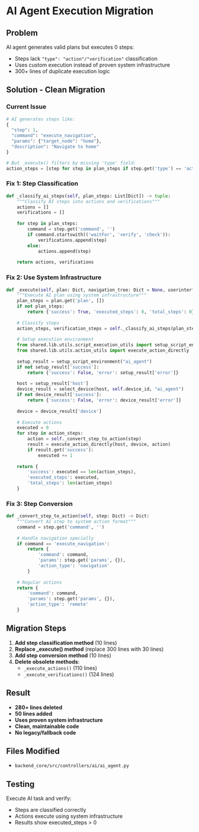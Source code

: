 # AI Agent Execution Migration

## Problem
AI agent generates valid plans but executes 0 steps:
- Steps lack `"type": "action"/"verification"` classification  
- Uses custom execution instead of proven system infrastructure
- 300+ lines of duplicate execution logic

## Solution - Clean Migration

### Current Issue
```python
# AI generates steps like:
{
  "step": 1,
  "command": "execute_navigation", 
  "params": {"target_node": "home"},
  "description": "Navigate to home"
}

# But _execute() filters by missing 'type' field:
action_steps = [step for step in plan_steps if step.get('type') == 'action']  # Returns []
```

### Fix 1: Step Classification
```python
def _classify_ai_steps(self, plan_steps: List[Dict]) -> tuple:
    """Classify AI steps into actions and verifications"""
    actions = []
    verifications = []
    
    for step in plan_steps:
        command = step.get('command', '')
        if command.startswith(('waitFor', 'verify', 'check')):
            verifications.append(step)
        else:
            actions.append(step)
    
    return actions, verifications
```

### Fix 2: Use System Infrastructure
```python
def _execute(self, plan: Dict, navigation_tree: Dict = None, userinterface_name: str = "horizon_android_mobile") -> Dict:
    """Execute AI plan using system infrastructure"""
    plan_steps = plan.get('plan', [])
    if not plan_steps:
        return {'success': True, 'executed_steps': 0, 'total_steps': 0}
    
    # Classify steps
    action_steps, verification_steps = self._classify_ai_steps(plan_steps)
    
    # Setup execution environment
    from shared.lib.utils.script_execution_utils import setup_script_environment, select_device
    from shared.lib.utils.action_utils import execute_action_directly
    
    setup_result = setup_script_environment("ai_agent")
    if not setup_result['success']:
        return {'success': False, 'error': setup_result['error']}
    
    host = setup_result['host']
    device_result = select_device(host, self.device_id, "ai_agent")
    if not device_result['success']:
        return {'success': False, 'error': device_result['error']}
    
    device = device_result['device']
    
    # Execute actions
    executed = 0
    for step in action_steps:
        action = self._convert_step_to_action(step)
        result = execute_action_directly(host, device, action)
        if result.get('success'):
            executed += 1
    
    return {
        'success': executed == len(action_steps),
        'executed_steps': executed,
        'total_steps': len(action_steps)
    }
```

### Fix 3: Step Conversion
```python
def _convert_step_to_action(self, step: Dict) -> Dict:
    """Convert AI step to system action format"""
    command = step.get('command', '')
    
    # Handle navigation specially
    if command == 'execute_navigation':
        return {
            'command': command,
            'params': step.get('params', {}),
            'action_type': 'navigation'
        }
    
    # Regular actions
    return {
        'command': command,
        'params': step.get('params', {}),
        'action_type': 'remote'
    }
```

## Migration Steps

1. **Add step classification method** (10 lines)
2. **Replace _execute() method** (replace 300 lines with 30 lines)
3. **Add step conversion method** (10 lines)
4. **Delete obsolete methods**:
   - `_execute_actions()` (110 lines)
   - `_execute_verifications()` (124 lines)

## Result
- **280+ lines deleted**
- **50 lines added**
- **Uses proven system infrastructure**
- **Clean, maintainable code**
- **No legacy/fallback code**

## Files Modified
- `backend_core/src/controllers/ai/ai_agent.py`

## Testing
Execute AI task and verify:
- Steps are classified correctly
- Actions execute using system infrastructure
- Results show executed_steps > 0

